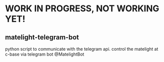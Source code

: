 # WORK IN PROGRESS, NOT WORKING YET!
## matelight-telegram-bot

python script to communicate with the telegram api. 
control the matelight at c-base via telegram bot @MatelightBot
